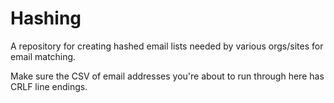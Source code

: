 Hashing
=======

A repository for creating hashed email lists needed by various orgs/sites for email matching.

Make sure the CSV of email addresses you're about to run through here has CRLF line endings.
